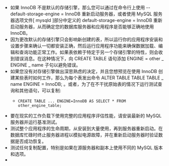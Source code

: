 - 如果 InnoDB 不是默认的存储引擎，那么您可以通过在命令行上使用 -- default-storage-engine = InnoDB 重新启动服务器，或者使用 MySQL 服务器选项文件[ mysqld ]部分中定义的 default-storage-engine = InnoDB 重新启动服务器，从而确定您的数据库服务器和应用程序是否能够正确地使用 InnoDB。
- 因为更改默认的存储引擎只会影响新创建的表，所以运行你的应用程序安装和设置步骤来确认一切都安装正确，然后运行应用程序功能来确保数据加载、编辑和查询功能正常工作。如果表依赖于特定于另一个存储引擎的特性，则会收到错误消息。在这种情况下，向 CREATE TABLE 语句添加 ENGINE = other _ ENGINE _ name 子句以避免错误。
- 如果您没有对存储引擎做出深思熟虑的决定，并且您想预览在使用 InnoDB 创建某些表时如何工作，那么为每个表发出命令 ALTER TABLE TABLE TABLE _ name ENGINE = InnoDB; 。或者，为了在不干扰原始表的情况下运行测试查询和其他语句，可以复制:
	- ```shell
	  CREATE TABLE ... ENGINE=InnoDB AS SELECT * FROM other_engine_table;
	  ```
- 要在现实的工作负载下使用完整的应用程序评估性能，请安装最新的 MySQL 服务器并运行基准测试。
- 测试整个应用程序的生命周期，从安装到大量使用，再到服务器重新启动。在数据库忙碌时终止服务器进程以模拟电源故障，并在重新启动服务器时验证数据是否成功恢复。
- 测试任何复制配置，特别是如果在源服务器和副本上使用不同的 MySQL 版本和选项。
-